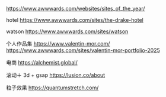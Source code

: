 https://www.awwwards.com/websites/sites_of_the_year/

hotel
https://www.awwwards.com/sites/the-drake-hotel

watson
https://www.awwwards.com/sites/watson

个人作品集
https://www.valentin-mor.com/
https://www.awwwards.com/sites/valentin-mor-portfolio-2025

电商
https://alchemist.global/

滚动＋ 3d + gsap
https://lusion.co/about

粒子效果
https://quantumstretch.com/
